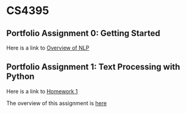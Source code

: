 # CS4395

## Portfolio Assignment 0: Getting Started

Here is a link to [Overview of NLP](Overview_of_NLP.pdf)

## Portfolio Assignment 1: Text Processing with Python

Here is a link to [Homework 1](Homework1_axi180011.py)

The overview of this assignment is [here](PA1_Overview.md)